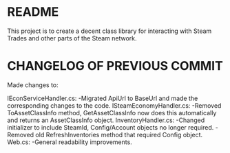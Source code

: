 # README #
This project is to create a decent class library for interacting with Steam Trades and other parts of the Steam network.

# CHANGELOG OF PREVIOUS COMMIT #
Made changes to:

IEconServiceHandler.cs:
-Migrated ApiUrl to BaseUrl and made the corresponding changes to the code.
ISteamEconomyHandler.cs:
-Removed ToAssetClassInfo method, GetAssetClassInfo now does this automatically and returns an AssetClassInfo object.
InventoryHandler.cs:
-Changed initializer to include SteamId, Config/Account objects no longer required.
-Removed old RefreshInventories method that required Config object.
Web.cs:
-General readability improvements.
